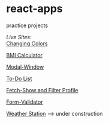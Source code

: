 # react-apps

practice projects

_Live Sites:_ <br>
[Changing Colors](https://paolojr90.github.io/react-apps/change-color-react/)

[BMI Calculator](https://paolojr90.github.io/react-apps/bmi-calculator-react)

[Modal-Window](https://paolojr90.github.io/react-apps/modal-window-react)

[To-Do List](https://paolojr90.github.io/react-apps/to-do-react)

[Fetch-Show and Filter Profile](https://paolojr90.github.io/react-apps/fetch-filter-react)

[Form-Validator](https://paolojr90.github.io/react-apps/form-validator-react)

[Weather Station](https://paolojr90.github.io/react-apps/weather-station-react) --> under construction
